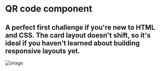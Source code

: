 # QR code component
## A perfect first challenge if you're new to HTML and CSS. The card layout doesn't shift, so it's ideal if you haven't learned about building responsive layouts yet.

![image](https://github.com/user-attachments/assets/6d9802cb-c21b-488a-9857-fdbea52cb245)
